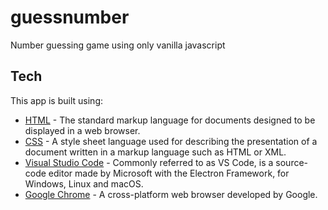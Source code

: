 # guessnumber

Number guessing game using only vanilla javascript

## Tech

This app is built using:

- [HTML](https://en.wikipedia.org/wiki/HTML) - The standard markup language for documents designed to be displayed in a web browser.
- [CSS](https://en.wikipedia.org/wiki/CSS) - A style sheet language used for describing the presentation of a document written in a markup language such as HTML or XML.
- [Visual Studio Code](https://code.visualstudio.com) - Commonly referred to as VS Code, is a source-code editor made by Microsoft with the Electron Framework, for Windows, Linux and macOS.
- [Google Chrome](https://www.google.com/chrome) - A cross-platform web browser developed by Google.
